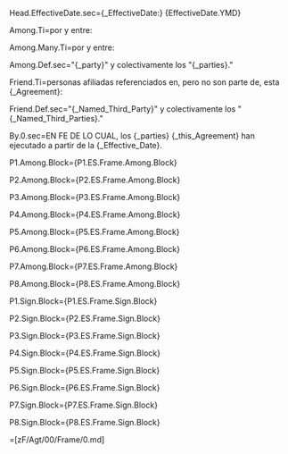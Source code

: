 Head.EffectiveDate.sec={_EffectiveDate:}  {EffectiveDate.YMD}

Among.Ti=por y entre:

Among.Many.Ti=por y entre:

Among.Def.sec="{_party}" y colectivamente los "{_parties}."

Friend.Ti=personas afiliadas referenciados en, pero no son parte de, esta {_Agreement}:

Friend.Def.sec="{_Named_Third_Party}" y colectivamente los "{_Named_Third_Parties}."

By.0.sec=EN FE DE LO CUAL, los {_parties} {_this_Agreement} han ejecutado a partir de la {_Effective_Date}.

P1.Among.Block={P1.ES.Frame.Among.Block}

P2.Among.Block={P2.ES.Frame.Among.Block}

P3.Among.Block={P3.ES.Frame.Among.Block}

P4.Among.Block={P4.ES.Frame.Among.Block}

P5.Among.Block={P5.ES.Frame.Among.Block}

P6.Among.Block={P6.ES.Frame.Among.Block}

P7.Among.Block={P7.ES.Frame.Among.Block}

P8.Among.Block={P8.ES.Frame.Among.Block}


P1.Sign.Block={P1.ES.Frame.Sign.Block}

P2.Sign.Block={P2.ES.Frame.Sign.Block}

P3.Sign.Block={P3.ES.Frame.Sign.Block}

P4.Sign.Block={P4.ES.Frame.Sign.Block}

P5.Sign.Block={P5.ES.Frame.Sign.Block}

P6.Sign.Block={P6.ES.Frame.Sign.Block}

P7.Sign.Block={P7.ES.Frame.Sign.Block}

P8.Sign.Block={P8.ES.Frame.Sign.Block}

=[zF/Agt/00/Frame/0.md]
